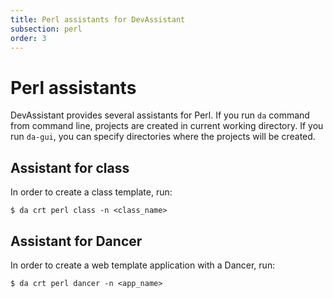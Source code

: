 ```yaml
---
title: Perl assistants for DevAssistant
subsection: perl
order: 3
---
```


# Perl assistants

DevAssistant provides several assistants for Perl. If you run `da` command from command line, projects are created in current working directory.
If you run `da-gui`, you can specify directories where the projects will be created.

## Assistant for class

In order to create a class template, run:

```
$ da crt perl class -n <class_name>
```

## Assistant for Dancer

In order to create a web template application with a Dancer, run:

```
$ da crt perl dancer -n <app_name>
```
